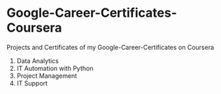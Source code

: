 # Google-Career-Certificates-Coursera
 Projects and Certificates of my Google-Career-Certificates on Coursera

1. Data Analytics
2. IT Automation with Python
3. Project Management
4. IT Support
